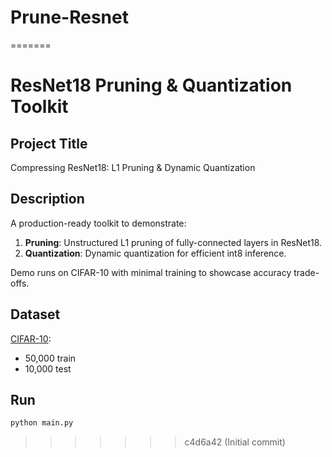# Prune-Resnet
=======
# ResNet18 Pruning & Quantization Toolkit

## Project Title
Compressing ResNet18: L1 Pruning & Dynamic Quantization

## Description
A production-ready toolkit to demonstrate:
1. **Pruning**: Unstructured L1 pruning of fully-connected layers in ResNet18.
2. **Quantization**: Dynamic quantization for efficient int8 inference.

Demo runs on CIFAR-10 with minimal training to showcase accuracy trade-offs.

## Dataset
[CIFAR-10](https://www.cs.toronto.edu/~kriz/cifar.html):  
- 50,000 train  
- 10,000 test  

## Run
```bash
python main.py
```

>>>>>>> c4d6a42 (Initial commit)
